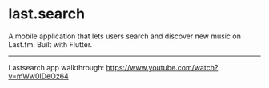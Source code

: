 # last.search

A mobile application that lets users search and discover new music on Last.fm. Built with Flutter.
***
Lastsearch app walkthrough: https://www.youtube.com/watch?v=mWw0IDeOz64
